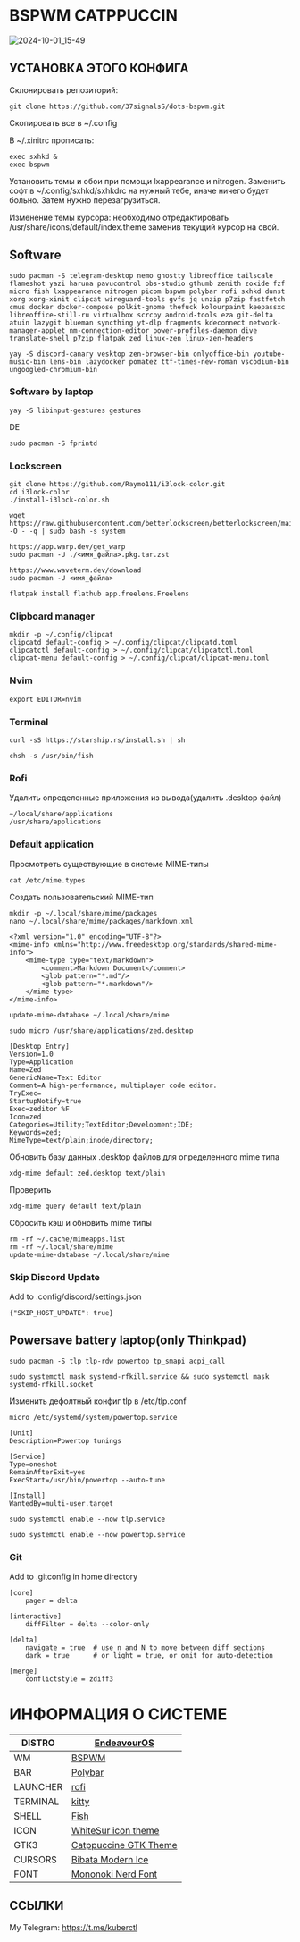 # BSPWM CATPPUCCIN 
![2024-10-01_15-49](https://github.com/user-attachments/assets/944449ff-0149-484e-9993-f16fa73d78db)

## УСТАНОВКА ЭТОГО КОНФИГА

Склонировать репозиторий:
```
git clone https://github.com/37signalsS/dots-bspwm.git
```

Cкопировать все в ~/.config

В ~/.xinitrc прописать:
```
exec sxhkd &
exec bspwm
```

Установить темы и обои при помощи lxappearance и nitrogen. Заменить софт в ~/.config/sxhkd/sxhkdrc на нужный тебе, иначе ничего будет больно. Затем нужно перезагрузиться.

Изменение темы курсора: необходимо отредактировать /usr/share/icons/default/index.theme заменив текущий курсор на свой.

## Software
```
sudo pacman -S telegram-desktop nemo ghostty libreoffice tailscale flameshot yazi haruna pavucontrol obs-studio gthumb zenith zoxide fzf micro fish lxappearance nitrogen picom bspwm polybar rofi sxhkd dunst xorg xorg-xinit clipcat wireguard-tools gvfs jq unzip p7zip fastfetch cmus docker docker-compose polkit-gnome thefuck kolourpaint keepassxc libreoffice-still-ru virtualbox scrcpy android-tools eza git-delta atuin lazygit blueman syncthing yt-dlp fragments kdeconnect network-manager-applet nm-connection-editor power-profiles-daemon dive translate-shell p7zip flatpak zed linux-zen linux-zen-headers 
```
```
yay -S discord-canary vesktop zen-browser-bin onlyoffice-bin youtube-music-bin lens-bin lazydocker pomatez ttf-times-new-roman vscodium-bin ungoogled-chromium-bin
```
### Software by laptop
```
yay -S libinput-gestures gestures
```
DE
```
sudo pacman -S fprintd
```
### Lockscreen
```
git clone https://github.com/Raymo111/i3lock-color.git
cd i3lock-color
./install-i3lock-color.sh

wget https://raw.githubusercontent.com/betterlockscreen/betterlockscreen/main/install.sh -O - -q | sudo bash -s system
```
```
https://app.warp.dev/get_warp
sudo pacman -U ./<имя_файла>.pkg.tar.zst

https://www.waveterm.dev/download
sudo pacman -U <имя_файла>

flatpak install flathub app.freelens.Freelens
```
### Clipboard manager
```
mkdir -p ~/.config/clipcat
clipcatd default-config > ~/.config/clipcat/clipcatd.toml
clipcatctl default-config > ~/.config/clipcat/clipcatctl.toml
clipcat-menu default-config > ~/.config/clipcat/clipcat-menu.toml
```
### Nvim
```
export EDITOR=nvim
```
### Terminal
```
curl -sS https://starship.rs/install.sh | sh
```
```
chsh -s /usr/bin/fish
```
### Rofi 
Удалить определенные приложения из вывода(удалить .desktop файл)
```
~/local/share/applications
/usr/share/applications
```
### Default application
Просмотреть существующие в системе MIME-типы
```
cat /etc/mime.types
```
Создать пользовательский MIME-тип
```
mkdir -p ~/.local/share/mime/packages
nano ~/.local/share/mime/packages/markdown.xml
```
```
<?xml version="1.0" encoding="UTF-8"?>
<mime-info xmlns="http://www.freedesktop.org/standards/shared-mime-info">
    <mime-type type="text/markdown">
        <comment>Markdown Document</comment>
        <glob pattern="*.md"/>
        <glob pattern="*.markdown"/>
    </mime-type>
</mime-info>
```
```
update-mime-database ~/.local/share/mime
```
```
sudo micro /usr/share/applications/zed.desktop
```
```
[Desktop Entry]
Version=1.0
Type=Application
Name=Zed
GenericName=Text Editor
Comment=A high-performance, multiplayer code editor.
TryExec=
StartupNotify=true
Exec=zeditor %F
Icon=zed
Categories=Utility;TextEditor;Development;IDE;
Keywords=zed;
MimeType=text/plain;inode/directory;
```
Обновить базу данных .desktop файлов для определенного mime типа
```
xdg-mime default zed.desktop text/plain
```
Проверить
```
xdg-mime query default text/plain
```
Сбросить кэш и обновить mime типы
```
rm -rf ~/.cache/mimeapps.list
rm -rf ~/.local/share/mime
update-mime-database ~/.local/share/mime
```
### Skip Discord Update
Add to .config/discord/settings.json
```
{"SKIP_HOST_UPDATE": true}
```
## Powersave battery laptop(only Thinkpad)
```
sudo pacman -S tlp tlp-rdw powertop tp_smapi acpi_call
```
```
sudo systemctl mask systemd-rfkill.service && sudo systemctl mask systemd-rfkill.socket
```
Изменить дефолтный конфиг tlp в /etc/tlp.conf
```
micro /etc/systemd/system/powertop.service
```
```
[Unit]
Description=Powertop tunings

[Service]
Type=oneshot
RemainAfterExit=yes
ExecStart=/usr/bin/powertop --auto-tune

[Install]
WantedBy=multi-user.target
```
```
sudo systemctl enable --now tlp.service
```
```
sudo systemctl enable --now powertop.service
```
### Git
Add to .gitconfig in home directory
```
[core]
    pager = delta

[interactive]
    diffFilter = delta --color-only

[delta]
    navigate = true  # use n and N to move between diff sections
    dark = true      # or light = true, or omit for auto-detection

[merge]
    conflictstyle = zdiff3
```
# ИНФОРМАЦИЯ О СИСТЕМЕ
| DISTRO   | [EndeavourOS](https://endeavouros.com/)                       |
|----------|---------------------------------------------------------------|
| WM       | [BSPWM](https://github.com/baskerville/bspwm)                 |
| BAR      | [Polybar](https://github.com/polybar/polybar)                 |
| LAUNCHER | [rofi](https://github.com/davatorium/rofi)                    |
| TERMINAL | [kitty](https://github.com/kovidgoyal/kitty)                  |
| SHELL    | [Fish](https://fishshell.com/)                                |
| ICON     | [WhiteSur icon theme](https://www.gnome-look.org/p/1405756)   |
| GTK3     | [Catppuccine GTK Theme](https://www.gnome-look.org/p/1715554) |
| CURSORS  | [Bibata Modern Ice](https://www.gnome-look.org/p/1197198)     |
| FONT     | [Mononoki Nerd Font](https://www.nerdfonts.com/font-downloads)|

## ССЫЛКИ

My Telegram: https://t.me/kuberctl
